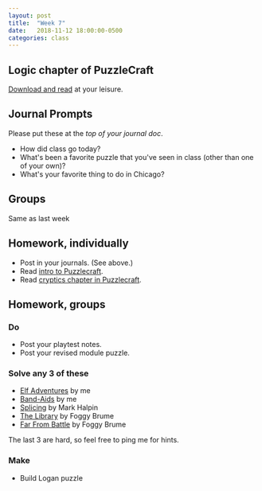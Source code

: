 ```yaml
---
layout: post
title:  "Week 7"
date:   2018-11-12 18:00:00-0500
categories: class
---
```


## Logic chapter of PuzzleCraft

[Download and read](/pdf/puzzlecraft_logic.pdf) at your leisure.

## Journal Prompts

Please put these at the *top of your journal doc*.

- How did class go today?
- What's been a favorite puzzle that you've seen in class (other than one of your own)?
- What's your favorite thing to do in Chicago?

## Groups

Same as last week

## Homework, individually

* Post in your journals. (See above.)
* Read [intro to Puzzlecraft](/pdf/puzzlecraft_intro.pdf).
* Read [cryptics chapter in Puzzlecraft](/pdf/puzzlecraft_cryptics.pdf).

## Homework, groups

### Do

* Post your playtest notes.
* Post your revised module puzzle.

### Solve any 3 of these

* [Elf Adventures](/pdf/elf_adventures.pdf) by me
* [Band-Aids](/pdf/band-aids.pdf) by me
* [Splicing](/pdf/splicing.pdf) by Mark Halpin
* [The Library](/pdf/the_library.pdf) by Foggy Brume
* [Far From Battle](/pdf/far_from_battle.pdf) by Foggy Brume

The last 3 are hard, so feel free to ping me for hints.

### Make

* Build Logan puzzle
